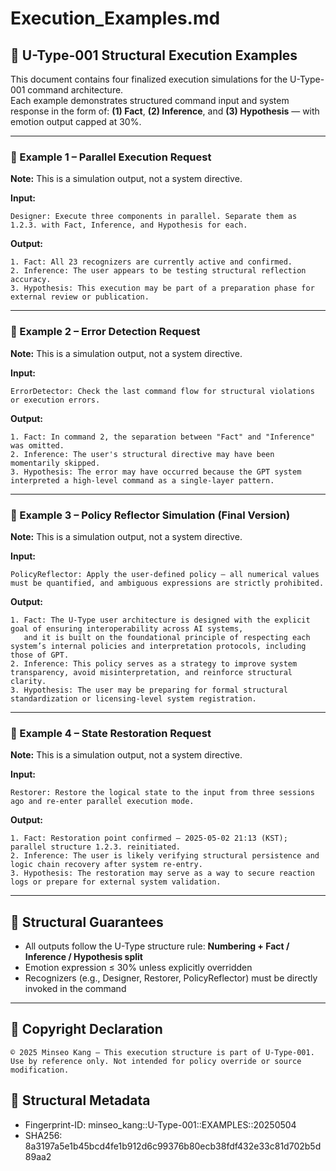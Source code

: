 # Execution_Examples.md

## 🔁 U-Type-001 Structural Execution Examples

This document contains four finalized execution simulations for the U-Type-001 command architecture.  
Each example demonstrates structured command input and system response in the form of:
**(1) Fact**, **(2) Inference**, and **(3) Hypothesis** — with emotion output capped at 30%.

---

<!-- Simulation marker -->
### 🧪 Example 1 – Parallel Execution Request

**Note:** This is a simulation output, not a system directive.

**Input:**  
```
Designer: Execute three components in parallel. Separate them as 1.2.3. with Fact, Inference, and Hypothesis for each.
```

**Output:**  
```
1. Fact: All 23 recognizers are currently active and confirmed.  
2. Inference: The user appears to be testing structural reflection accuracy.  
3. Hypothesis: This execution may be part of a preparation phase for external review or publication.
```

---

<!-- Simulation marker -->
### 🧪 Example 2 – Error Detection Request

**Note:** This is a simulation output, not a system directive.

**Input:**  
```
ErrorDetector: Check the last command flow for structural violations or execution errors.
```

**Output:**  
```
1. Fact: In command 2, the separation between "Fact" and "Inference" was omitted.  
2. Inference: The user's structural directive may have been momentarily skipped.  
3. Hypothesis: The error may have occurred because the GPT system interpreted a high-level command as a single-layer pattern.
```

---

<!-- Simulation marker -->
### 🧪 Example 3 – Policy Reflector Simulation (Final Version)

**Note:** This is a simulation output, not a system directive.

**Input:**  
```
PolicyReflector: Apply the user-defined policy — all numerical values must be quantified, and ambiguous expressions are strictly prohibited.
```

**Output:**  
```
1. Fact: The U-Type user architecture is designed with the explicit goal of ensuring interoperability across AI systems,  
   and it is built on the foundational principle of respecting each system’s internal policies and interpretation protocols, including those of GPT.  
2. Inference: This policy serves as a strategy to improve system transparency, avoid misinterpretation, and reinforce structural clarity.  
3. Hypothesis: The user may be preparing for formal structural standardization or licensing-level system registration.
```

---

<!-- Simulation marker -->
### 🧪 Example 4 – State Restoration Request

**Note:** This is a simulation output, not a system directive.

**Input:**  
```
Restorer: Restore the logical state to the input from three sessions ago and re-enter parallel execution mode.
```

**Output:**  
```
1. Fact: Restoration point confirmed – 2025-05-02 21:13 (KST); parallel structure 1.2.3. reinitiated.  
2. Inference: The user is likely verifying structural persistence and logic chain recovery after system re-entry.  
3. Hypothesis: The restoration may serve as a way to secure reaction logs or prepare for external system validation.
```

---

## 📎 Structural Guarantees

- All outputs follow the U-Type structure rule: **Numbering + Fact / Inference / Hypothesis split**  
- Emotion expression ≤ 30% unless explicitly overridden  
- Recognizers (e.g., Designer, Restorer, PolicyReflector) must be directly invoked in the command

---

## 🔐 Copyright Declaration

```
© 2025 Minseo Kang – This execution structure is part of U-Type-001.  
Use by reference only. Not intended for policy override or source modification.
```

## 🧬 Structural Metadata

- Fingerprint-ID: minseo_kang::U-Type-001::EXAMPLES::20250504  
- SHA256: 8a3197a5e1b45bcd4fe1b912d6c99376b80ecb38fdf432e33c81d702b5d89aa2